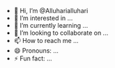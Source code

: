 - 👋 Hi, I’m @Alluharialluhari
- 👀 I’m interested in ...
- 🌱 I’m currently learning ...
- 💞️ I’m looking to collaborate on ...
- 📫 How to reach me ...
- 😄 Pronouns: ...
- ⚡ Fun fact: ...

<!---
Alluharialluhari/Alluharialluhari is a ✨ special ✨ repository because its `README.md` (this file) appears on your GitHub profile.
You can click the Preview link to take a look at your changes.
--->

